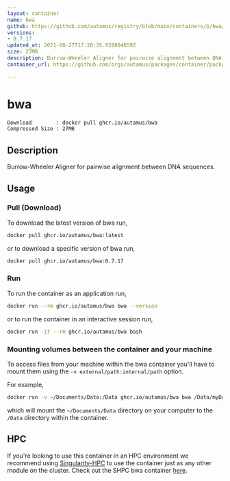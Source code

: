 ```yaml
---
layout: container
name: bwa
github: https://github.com/autamus/registry/blob/main/containers/b/bwa/spack.yaml
versions:
- 0.7.17
updated_at: 2021-08-27T17:28:35.928884659Z
size: 27MB
description: Burrow-Wheeler Aligner for pairwise alignment between DNA sequences.
container_url: https://github.com/orgs/autamus/packages/container/package/bwa

---
```

# bwa
```bash 
Download        : docker pull ghcr.io/autamus/bwa
Compressed Size : 27MB
```

## Description
Burrow-Wheeler Aligner for pairwise alignment between DNA sequences.

## Usage
### Pull (Download)
To download the latest version of bwa run,

```bash
docker pull ghcr.io/autamus/bwa:latest
```

or to download a specific version of bwa run,

```bash
docker pull ghcr.io/autamus/bwa:0.7.17
```
### Run
To run the container as an application run,
```bash
docker run --rm ghcr.io/autamus/bwa bwa --version
```

or to run the container in an interactive session run,
```bash
docker run -it --rm ghcr.io/autamus/bwa bash
```

### Mounting volumes between the container and your machine
To access files from your machine within the bwa container you'll have to mount them using the `-v external/path:internal/path` option.

For example,
```bash
docker run -v ~/Documents/Data:/Data ghcr.io/autamus/bwa bwa /Data/myData.csv
```
which will mount the `~/Documents/Data` directory on your computer to the `/Data` directory within the container.

## HPC
If you're looking to use this container in an HPC environment we recommend using [Singularity-HPC](https://singularity-hpc.readthedocs.io) to use the container just as any other module on the cluster. Check out the SHPC bwa container [here](https://singularityhub.github.io/singularity-hpc/r/ghcr.io-autamus-bwa/).